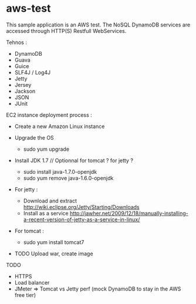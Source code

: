 aws-test
========

This sample application is an AWS test. The NoSQL DynamoDB services are accessed through HTTP(S) Restfull WebServices.

Tehnos :
- DynamoDB
- Guava
- Guice
- SLF4J / Log4J
- Jetty
- Jersey
- Jackson
- JSON
- JUnit

EC2 instance deployment process :
- Create a new Amazon Linux instance
- Upgrade the OS 
  - sudo yum upgrade
- Install JDK 1.7 // Optionnal for tomcat ? for jetty ?
  - sudo install java-1.7.0-openjdk
  - sudo yum remove java-1.6.0-openjdk

- For jetty :
  - Download and extract http://wiki.eclipse.org/Jetty/Starting/Downloads
  - Install as a service http://jawher.net/2009/12/18/manually-installing-a-recent-version-of-jetty-as-a-service-in-linux/

- For tomcat :
  - sudo yum install tomcat7

- TODO Upload war, create image

TODO
- HTTPS
- Load balancer
- JMeter => Tomcat vs Jetty perf (mock DynamoDB to stay in the AWS free tier)


